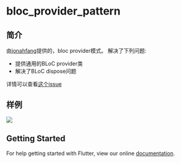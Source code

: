 # bloc_provider_pattern
## 简介
由[jonahfang](https://github.com/jonahfang)提供的，bloc provider模式。
解决了下列问题: 
- 提供通用的BLoC provider类
- 解决了BLoC dispose问题

详情可以查看[这个issue](https://github.com/OpenFlutter/Flutter-Notebook/issues/3)
## 样例
![](https://user-gold-cdn.xitu.io/2018/10/10/1665e8e77413e664?w=377&h=756&f=gif&s=95754)

## Getting Started

For help getting started with Flutter, view our online
[documentation](https://flutter.io/).
